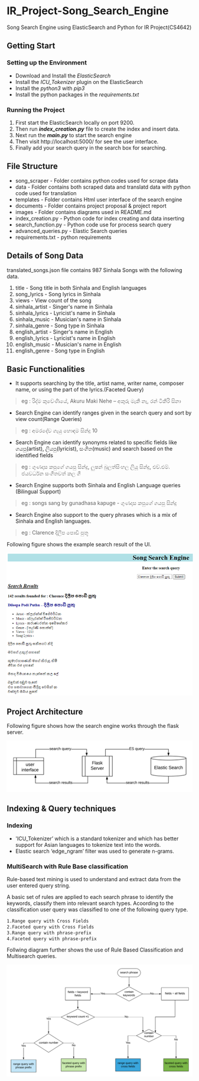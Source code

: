 # IR_Project-Song_Search_Engine
Song Search Engine using ElasticSearch and Python for IR Project(CS4642)

## Getting Start
### Setting up the Environment
* Download and Install the _ElasticSearch_
* Install the _ICU_Tokenizer_ plugin on the ElasticSearch
* Install the _python3_ with _pip3_
* Install the python packages in the _requirements.txt_

### Running the Project
1. First start the ElasticSearch locally on port 9200.
2. Then run **_index_creation.py_** file to create the index and insert data.
3. Next run the **_main.py_** to start the search engine
4. Then visit http://localhost:5000/ for see the user interface.
5. Finally add your search query in the search box for searching.

## File Structure
* song_scraper - Folder contains python codes used for scrape data
* data - Folder contains both scraped data and translatd data with python code used for translation
* templates - Folder contains Html user interface of the search engine
* documents - Folder contains project proposal & project report
* images - Folder contains diagrams used in README.md
* index_creation.py - Python code for index creating and data inserting
* search_function.py - Python code use for process search query
* advanced_queries.py - Elastic Search queries
* requirements.txt - python requirements 

## Details of Song Data
translated_songs.json file contains 987 Sinhala Songs with the following data.
1. title - Song title in both Sinhala and English languages
2. song_lyrics - Song lyrics in Sinhala
3. views - View count of the song
4. sinhala_artist - Singer's name in Sinhala
5. sinhala_lyrics - Lyricist's name in Sinhala
6. sinhala_music - Musician's name in Sinhala
7. sinhala_genre - Song type in Sinhala
8. english_artist - Singer's name in English
9. english_lyrics - Lyricist's name in English
10. english_music - Musician's name in English
11. english_genre - Song type in English

## Basic Functionalities
* It supports searching by the title, artist
name, writer name, composer name, or using the part of the lyrics.(Faceted Query)
> eg : රිද්ම කුවේණියේ, Akuru Maki Nehe – අකුරු මැකී නෑ,  රන් ටිකිරි සිනා
* Search Engine can identify ranges given in the search query and sort by view count(Range Queries)
> eg : අමරදේව ගැයු හොඳම සින්දු 10
* Search Engine can identify synonyms related to specific fields like ගයපු(artist), ලියපු(lyricist), සංගීත(music) and search
based on the identified fields
> eg : ගුණදාස කපුගේ ගයපු සින්දු, ලුෂන් බුලත්සිංහල ලියූ සින්දු, එච්.එම්. ජයවර්ධන සංගීතවත් කල ගී
* Search Engine supports both Sinhala and English Language queries (Bilingual Support)
> eg : songs sang by gunadhasa kapuge - ගුණදාස කපුගේ ගයපු සින්දු
* Search Engine also support to the query phrases which is a mix of Sinhala and English languages.
> eg : Clarence දිලීප පොඩි පුතූ

Following figure shows the example search result of the UI.

![Search Example of UI](./images/search_example.PNG)

## Project Architecture

Following figure shows how the search engine works through the flask server.

![Search Engine Architecture](./images/architecture.png)

## Indexing & Query techniques

### Indexing
* 'ICU_Tokenizer’ which is a standard tokenizer and which has better support for Asian languages to tokenize text into the words. 
* Elastic search ‘edge_ngram’ filter was used to generate n-grams. 

### MultiSearch with Rule Base classification
Rule-based text mining is used to understand and extract data from the user entered query
string. 

A basic set of rules are applied to each search phrase to identify the keywords, classify them into relevant search types. Acoording to the classification user query was classified to one of the following query type.
    
    1.Range query with Cross Fields
    2.Faceted query with Cross Fields
    3.Range query with phrase-prefix
    4.Faceted query with phrase-prefix
    
Follwing diagram further shows the use of Rule Based Classification and Multisearch queries.

![MultiSearch with Rule Base classification](./images/classification.png)